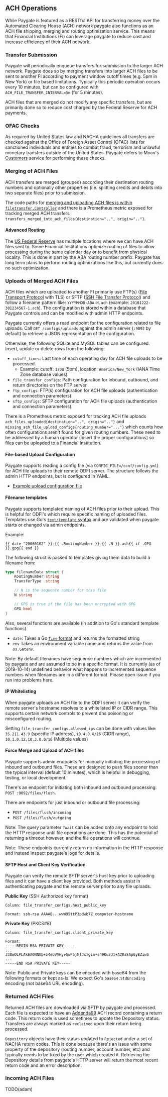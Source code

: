 ## ACH Operations

While Paygate is featured as a RESTful API for transferring money over the Automated Clearing House (ACH) network paygate also functions as an ACH file shipping, merging and routing optimization service. This means that Financial Institutions (FI) can leverage paygate to reduce cost and increase efficiency of their ACH network.

### Transfer Submission

Paygate will periodically enqueue transfers for submission to the larger ACH network. Paygate does so by merging transfers into larger ACH files to be sent to another FI according to payment window cutoff times (e.g. 5pm in New York) or file based limitations. Typically this periodic operation occurs every 10 minutes, but can be configured with `ACH_FILE_TRANSFER_INTERVAL=5m` (for 5 minutes).

ACH files that are merged do not modify any specific transfers, but are primarily done so to reduce cost charged by the Federal Reserve for ACH payments.

### OFAC Checks

As required by United States law and NACHA guidelines all transfers are checked against the Office of Foreign Asset Control (OFAC) lists for sanctioned individuals and entities to combat fraud, terrorism and unlawful monetary transfers outside of the United States. Paygate defers to Moov's [Customers](https://github.com/moov-io/customers) service for performing these checks.

### Merging of ACH Files

ACH transfers are merged (grouped) according their destination routing numbers and optionally other properties (i.e. splitting credits and debits into two separate files) prior to submission.

The code paths for [merging and uploading ACH files is within `filetransfer.Controller`](../internal/filetransfer/controller.go) and there is a Prometheus metric exposed for tracking merged ACH transfers `transfers_merged_into_ach_files{destination="..", origin=".."}`.

#### Advanced Routing

The [US Federal Reserve](https://en.wikipedia.org/wiki/Federal_Reserve_Bank) has multiple locations where we can have ACH files sent to. Some Financial Institutions optimize routing of files to allow processing during the same calendar day or to benefit from physical locality. This is done in part by the ABA routing number prefix. Paygate has long term plans to perform routing optimizations like this, but currently does no such optimization.

### Uploads of Merged ACH Files

ACH files which are uploaded to another FI primarily use FTP(s) ([File Transport Protocol](https://en.wikipedia.org/wiki/File_Transfer_Protocol) with TLS) or SFTP ([SSH File Transfer Protocol](https://en.wikipedia.org/wiki/SSH_File_Transfer_Protocol)) and follow a filename pattern like: `YYYYMMDD-ABA-N.ach` (example: `20181222-301234567-1.ach`). The configuration is stored within a database that Paygate controls and can be modified with admin HTTP endpoints.

Paygate currently offers a read endpoint for the configuration related to file uploads. Call `GET /configs/uploads` against the admin server (`:9092` by default) to retrieve a JSON representation of the configuration.

Otherwise, the following SQLite and MySQL tables can be configured. Insert, update or delete rows from the following:

- `cutoff_times`: Last time of each operating day for ACH file uploads to be processed.
   - Example: cutoff: `1700` (5pm), location: `America/New_York` (IANA Time Zone database values)
- `file_transfer_configs`: Path configuration for inbound, outbound, and return directories on the FTP server.
- `ftp_configs`: FTP(s) configuration for ACH file uploads (authentication and connection parameters).
- `sftp_configs`: SFTP configuration for ACH file uploads (authentication and connection parameters).

There is a Prometheus metric exposed for tracking ACH file uploads `ach_files_uploaded{destination="..", origin=".."}` and `missing_ach_file_upload_configs{routing_number="..."}` which counts how often configurations aren't found for given routing numbers. These need to be addressed by a human operator (insert the proper configurations) so files can be uploaded to a Financial Institution.

#### File-based Upload Configuration

Paygate supports reading a config file (via `CONFIG_FILE=/conf/config.yml`) for ACH file uploads to their remote ODFI server. The structure follows the admin HTTP endpoints, but is configured in YAML.

- [Example upload configuration file](https://github.com/moov-io/paygate/blob/master/testdata/configs/routing-good.yaml)

#### Filename templates

Paygate supports templated naming of ACH files prior to their upload. This is helpful for ODFI's which require specific naming of uploaded files. Templates use Go's [`text/template` syntax](https://golang.org/pkg/text/template/) and are validated when paygate starts or changed via admin endpoints.

Example:

```
{{ date "20060102" }}-{{ .RoutingNumber }}-{{ .N }}.ach{{ if .GPG }}.gpg{{ end }}
```

The following struct is passed to templates giving them data to build a filename from:

```Go
type filenameData struct {
	RoutingNumber string
	TransferType  string

	// N is the sequence number for this file
	N string

	// GPG is true if the file has been encrypted with GPG
	GPG bool
}
```

Also, several functions are available (in addition to Go's standard template functions)

- `date`: Takes a Go [`Time` format](https://golang.org/pkg/time/#Time.Format) and returns the formatted string
- `env` Takes an environment variable name and returns the value from `os.Getenv`.

Note: By default filenames have sequence numbers which are incremented by paygate and are assumed to be in a specific format. It is currently (as of 2019-10-14) undefined behavior what happens to incremented sequence numbers when filenames are in a different format. Please open issue if you run into problems here.

#### IP Whitelisting

When paygate uploads an ACH file to the ODFI server it can verify the remote server's hostname resolves to a whitelisted IP or CIDR range. This supports certain network controls to prevent dns poisoning or misconfigured routing.

Setting `file_transfer_configs.allowed_ips` can be done with values like: `35.211.43.9` (specific IP address), `10.4.0.0/16` (CIDR range), `10.1.0.12,10.3.0.0/16` (Multiple values)

#### Force Merge and Upload of ACH files

Paygate supports admin endpoints for manually initiating the processing of inbound and outbound files. These are designed to push files sooner than the typical interval (default 10 minutes), which is helpful in debugging, testing, or local development.

There's an endpoint for initiating both inbound and outbound processing: `POST :9092/files/flush`.

There are endpoints for just inbound or outbound file processing:

- `POST /files/flush/incoming`
- `POST /files/flush/outgoing`

Note: The query parameter `?wait` can be added onto any endpoint to hold the HTTP response until file operations are done. This has the potential of returning a timeout however, and the file operations will continue.

Note: These endpoints currently return no information in the HTTP response and instead inspect paygate's logs for details.

#### SFTP Host and Client Key Verification

Paygate can verify the remote SFTP server's host key prior to uploading files and it can have a client key provided. Both methods assist in authenticating paygate and the remote server prior to any file uploads.

**Public Key** (SSH Authorized key format)

```
Column: file_transfer_configs.host_public_key

Format: ssh-rsa AAAAB...wwW95ttP3pdwb7Z computer-hostname
```

**Private Key** (PKCS#8)

```
Column: file_transfer_configs.client_private_key

Format:
-----BEGIN RSA PRIVATE KEY-----
...
33QwOLPLAkEA0NNUb+z4ebVVHyvSwF5jhfJxigim+s49KuzJ1+A2RaSApGyBZiwS
...
-----END RSA PRIVATE KEY-----
```

Note: Public and Private keys can be encoded with base64 from the following formats or kept as-is. We expect Go's `base64.StdEncoding` encoding (not base64 URL encoding).

### Returned ACH Files

Returned ACH files are downloaded via SFTP by paygate and processed. Each file is expected to have an [Addenda99](https://godoc.org/github.com/moov-io/ach#Addenda99) ACH record containing a return code. This return code is used sometimes to update the Depository status. Transfers are always marked as `reclaimed` upon their return being processed.

`Depository` objects have their status updated to `Rejected` under a set of NACHA return codes. This is done because there's an issue with some property of the depository (routing number, account number, etc) and typically needs to be fixed by the user which created it. Retrieving the Depository details from paygate's HTTP server will return the most recent return code and an error description.

### Incoming ACH Files

TODO(adam)
